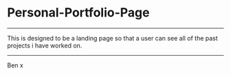 # Personal-Portfolio-Page

------------------------------------------------------

This is designed to be a landing page so that a user can see all of the past projects i have worked on.

------------------------------------------------------

Ben x
